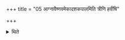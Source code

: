 +++
title = "05 आग्नावैष्णवमेकादशकपालमिति त्रीणि हवींषि"

+++

<details><summary>थिते</summary>

आग्नावैष्णवमेकादशकपालमिति त्रीणि हवींषि ५
</details>
